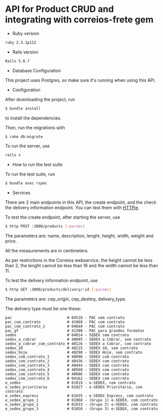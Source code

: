 # API for Product CRUD and integrating with correios-frete gem

* Ruby version

```sh
ruby 2.3.1p112
```

* Rails version

```sh
Rails 5.0.7
```

* Database Configuration

This project uses Postgres, so make sure it's running when using this API.

* Configuration

After downloading the project, run

```sh
$ bundle install
```

to install the dependencies.

Then, run the migrations with

```sh
$ rake db:migrate
```

To run the server, use

```sh
rails s
```

* How to run the test suite

To run the test  suite, run

```sh
$ bundle exec rspec
```

* Services 

There are 2 main endpoints in this API, the create endpoint, and the check the delivery information endpoint. You can test them with [HTTPie](https://httpie.org/).

To test the create endpoint, after starting the server, use

```sh
$ http POST :3000/products [:params]
```
The parameters are: name, description, lenght, height, width, weight and price.

All the measurements are in centimeters.

As per restrictions in the Correios webservice, the height cannot be less than 2, the lenght cannot be less than 16 and the width cannot be less than 11.

To test the delivery information endpoint, use

```sh
$ http GET :3000/products/delivery/:id [:params]
```

The parameters are: cep_origin, cep_destiny, delivery_type.

The delivery type must be one these:

```
pac                         # 04510 - PAC sem contrato
pac_com_contrato            # 41068 - PAC com contrato
pac_com_contrato_2          # 04669 - PAC com contrato
pac_gf                      # 41300 - PAC para grandes formatos
sedex                       # 04014 - SEDEX sem contrato
sedex_a_cobrar              # 40045 - SEDEX a Cobrar, sem contrato
sedex_a_cobrar_com_contrato # 40126 - SEDEX a Cobrar, com contrato
sedex_10                    # 40215 - SEDEX 10, sem contrato
sedex_hoje                  # 40290 - SEDEX Hoje, sem contrato
sedex_com_contrato_1        # 40096 - SEDEX com contrato
sedex_com_contrato_2        # 40436 - SEDEX com contrato
sedex_com_contrato_3        # 40444 - SEDEX com contrato
sedex_com_contrato_4        # 40568 - SEDEX com contrato
sedex_com_contrato_5        # 40606 - SEDEX com contrato
sedex_com_contrato_6        # 04162 - SEDEX com contrato
e_sedex                     # 81019 - e-SEDEX, com contrato
e_sedex_prioritario         # 81027 - e-SEDEX Prioritário, com contrato
e_sedex_express             # 81035 - e-SEDEX Express, com contrato
e_sedex_grupo_1             # 81868 - (Grupo 1) e-SEDEX, com contrato
e_sedex_grupo_2             # 81833 - (Grupo 2) e-SEDEX, com contrato
e_sedex_grupo_3             # 81850 - (Grupo 3) e-SEDEX, com contrato
```

